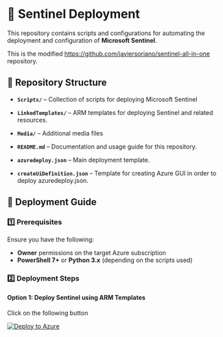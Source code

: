 # 📌 Sentinel Deployment

This repository contains scripts and configurations for automating the deployment and configuration of **Microsoft Sentinel**.

This is the modified https://github.com/javiersoriano/sentinel-all-in-one repository.

## 📂 Repository Structure

- **`Scripts/`** – Collection of scripts for deploying Microsoft Sentinel
- **`LinkedTemplates/`** – ARM templates for deploying Sentinel and related resources.
- **`Media/`** – Additional media files

- **`README.md`** – Documentation and usage guide for this repository.

- **`azuredeploy.json`** – Main deployment template.
- **`createUiDefinition.json`** – Template for creating Azure GUI in order to deploy azuredeploy.json.

## 🚀 Deployment Guide

### 1️⃣ Prerequisites

Ensure you have the following:
- **Owner** permissions on the target Azure subscription
- **PowerShell 7+** or **Python 3.x** (depending on the scripts used)

### 2️⃣ Deployment Steps

#### **Option 1: Deploy Sentinel using ARM Templates**

Click on the following button

[![Deploy to Azure](https://aka.ms/deploytoazurebutton)](https://portal.azure.com/#create/Microsoft.Template/uri/https%3A%2F%2Fraw.githubusercontent.com%2Fmystak23%2FSentinel_Deployment%2Fmain%2Fazuredeploy.json/createUIDefinitionUri/https%3A%2F%2Fraw.githubusercontent.com%2Fmystak23%2FSentinel_Deployment%2Fmain%2FcreateUiDefinition.json)
